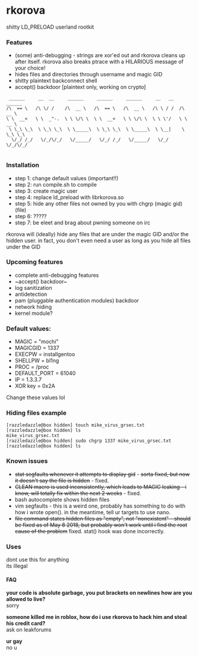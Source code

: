 # rkorova

shitty LD_PRELOAD userland rootkit 

### Features
* (some) anti-debugging - strings are xor'ed out and rkorova cleans up after itself. rkorova also breaks ptrace with a HILARIOUS message of your choice! 
* hides files and directories through username and magic GID  
* shitty plaintext backconnect shell 
* accept() backdoor [plaintext only, working on crypto]

```
 ______     __  __     ______     ______     ______     __   __   ______    
/\  == \   /\ \/ /    /\  __ \   /\  == \   /\  __ \   /\ \ / /  /\  __ \   
\ \  __<   \ \  _"-.  \ \ \/\ \  \ \  __<   \ \ \/\ \  \ \ \'/   \ \  __ \  
 \ \_\ \_\  \ \_\ \_\  \ \_____\  \ \_\ \_\  \ \_____\  \ \__|    \ \_\ \_\ 
  \/_/ /_/   \/_/\/_/   \/_____/   \/_/ /_/   \/_____/   \/_/      \/_/\/_/ 
                                                                          
```
### Installation
* step 1: change default values (important!!)
* step 2: run compile.sh to compile 
* step 3: create magic user 
* step 4: replace ld_preload with librkorova.so 
* step 5: hide any other files not owned by you with chgrp (magic gid) (file) 
* step 6: ?????
* step 7: be eleet and brag about pwning someone on irc 

rkorova will (ideally) hide any files that are under the magic GID and/or the hidden user. in fact, you don't even need a user as long as you hide all files under the GID

### Upcoming features
* complete anti-debugging features 
* ~accept() backdoor~
* log sanitization
* antidetection 
* pam (pluggable authentication modules) backdoor
* network hiding 
* kernel module?

### Default values: 
* MAGIC = "mochi"
* MAGICGID = 1337 
* EXECPW = installgentoo
* SHELLPW = bl1ng
* PROC = /proc
* DEFAULT_PORT = 61040
* IP = 1.3.3.7
* XOR key = 0x2A  

Change these values lol 

### Hiding files example 
```
[razzledazzle@box hidden] touch mike_virus_grsec.txt 
[razzledazzle@box hidden] ls 
mike_virus_grsec.txt 
[razzledazzle@box hidden] sudo chgrp 1337 mike_virus_grsec.txt 
[razzledazzle@box hidden] ls

```

### Known issues 
* ~~stat segfaults whenever it attempts to display gid~~ - ~~sorta fixed, but now it doesn't say the file is hidden~~ - fixed. 
* ~~CLEAN macro is used inconsistently, which leads to MAGIC leaking - i know, will totally fix within the next 2 weeks~~ - fixed. 
* bash autocomplete shows hidden files
* vim segfaults - this is a weird one, probably has something to do with how i wrote open(). in the meantime, tell ur targets to use nano.
* ~~file command states hidden files as "empty", not "nonexistent" - should be fixed as of May 8 2018, but probably won't work until i find the root cause of the problem~~ fixed. stat() hook was done incorrectly.

### Uses 
 
dont use this for anything  
its illegal

#### FAQ

**your code is absolute garbage, you put brackets on newlines how are you allowed to live?**  
sorry  

**someone killed me in roblox, how do i use rkorova to hack him and steal his credit card?**  
ask on leakforums  

**ur gay**  
no u   
